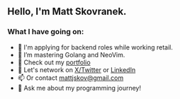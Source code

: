 ## Hello, I'm Matt Skovranek. 

### What I have going on:
- 🔭 I'm applying for backend roles while working retail.
- 🌱 I’m mastering Golang and NeoVim.
- 📂 Check out my [portfolio](https://skovranek.github.io/)
- 🤔 Let's network on [X/Twitter](https://twitter.com/MattSkovranek) or [LinkedIn](https://www.linkedin.com/in/matthew-skovranek-6390ba23a/)
- 📫 Or contact mattjskov@gmail.com
- 💬 Ask me about my programming journey!
